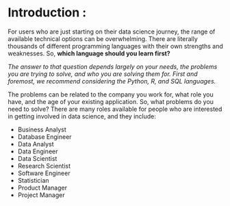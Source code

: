 # Introduction :    
For users who are just starting on their data science journey, the range of available technical options can be overwhelming. There are literally thousands of different programming languages with their own strengths and weaknesses. So, **which language should you learn first?** 

*The answer to that question depends largely on your needs, the problems you are trying to solve, and who you are solving them for. First and foremost, we recommend considering the Python, R, and SQL languages.*     

The problems can be related to the company you work for, what role you have, and the age of your existing application. So, what problems do you need to solve?
There are many roles available for people who are interested in getting involved in data science, and they include: 
- Business Analyst
- Database Engineer
- Data Analyst
- Data Engineer
- Data Scientist
- Research Scientist
- Software Engineer
- Statistician
- Product Manager
- Project Manager
